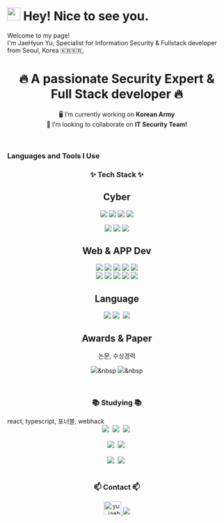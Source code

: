 <h1><img src="https://emojis.slackmojis.com/emojis/images/1531849430/4246/blob-sunglasses.gif?1531849430" width="30"/> Hey! Nice to see you.</h1>


<p>Welcome to my page! </br> I'm JaeHyun Yu, Specialist for Information Security & Fullstack developer from Seoul, Korea 🇰🇷🇰🇷</b>,  </p>

<div align="center">
<h1 align="center">🔥 A passionate Security Expert & Full Stack developer 🔥</h1>
 
🖥 I’m currently working on **Korean Army**
<br>
🤝 I’m looking to collaborate on **IT Security Team!**
</div>
<br>
<h3 align="left">Languages and Tools I Use</h3>
<h3 align="center">✨ Tech Stack ✨</h3>

<div align="center">
  <h2> Cyber</h2>
  <img src="https://img.shields.io/badge/SIEM-Security_Information_Event_Management-blue"/>
  <img src="https://img.shields.io/badge/NAC-Network_Access_Control-green"/>
  <img src="https://img.shields.io/badge/UTM-Unified_Threat_Management-%2311faf2"/>
  <img src="https://img.shields.io/badge/Virus_Management-Anti_Virus-%23ba8cde"/>
  <p>
  <img src="https://img.shields.io/badge/splunk-000000.svg?style=for-the-badge" />
  <img src="https://img.shields.io/badge/genian-000000.svg?style=for-the-badge" />
  <img src="https://img.shields.io/badge/ahnlab-000000.svg?style=for-the-badge" />
      </p>
</div>

<div align="center">
  <h2> Web & APP Dev</h2> 
  <img src="https://img.shields.io/badge/html5-E34F26.svg?style=for-the-badge&logo=html5&logoColor=white" />
 <img src="https://img.shields.io/badge/css3-1572B6.svg?style=for-the-badge&logo=css3&logoColor=white" />
  <img src="https://img.shields.io/badge/javascript-F7DF1E.svg?style=for-the-badge&logo=javascript&logoColor=20232a" />
  <img src="https://img.shields.io/badge/react-%2320232a.svg?style=for-the-badge&logo=react&logoColor=%2361DAFB" />
 <img src="https://img.shields.io/badge/typescript-%23007ACC.svg?style=for-the-badge&logo=typescript&logoColor=white"/>
 <br>
  <img src="https://img.shields.io/badge/react_native-%2320232a.svg?style=for-the-badge&logo=react&logoColor=%2361DAFB" />
  <img src="https://img.shields.io/badge/Android-3DDC84?style=for-the-badge&logo=android&logoColor=white"/>
  <img src="https://img.shields.io/badge/-RaspberryPi-C51A4A?style=for-the-badge&logo=Raspberry-Pi"/>
 <img src="https://img.shields.io/badge/-Arduino-00979D?style=for-the-badge&logo=Arduino&logoColor=white"/>
  <img src="https://img.shields.io/badge/mysql-4479A1?style=for-the-badge&logo=mysql&logoColor=white" />
  
</div>
<div align="center">
   <h2> Language </h2>
 <img src="https://img.shields.io/badge/c-%2300599C.svg?style=for-the-badge&logo=c&logoColor=white"/>
 <img src="https://img.shields.io/badge/python-3670A0?style=for-the-badge&logo=python&logoColor=ffdd54" />&nbsp
<img src="https://img.shields.io/badge/java-%23ED8B00.svg?style=for-the-badge&logo=openjdk&logoColor=white"/>

</div>

<div align="center">
  <h2> Awards & Paper </h2>
 논문, 수상경력
  
  
  <img src="https://img.shields.io/badge/numpy-4d77cf.svg?style=for-the-badge&logo=numpy&logoColor=white" />&nbsp
  <img src="https://img.shields.io/badge/Matplotlib-11557c.svg?style=for-the-badge&logo=Matplotlib&logoColor=white" />&nbsp
</div>

<br>

<h3 align="center">📚 Studying 📚</h3> react, typescript, 포너블, webhack
<div align="center">
  <img src="https://img.shields.io/badge/typescript-007ACC.svg?style=for-the-badge&logo=typescript&logoColor=white" />&nbsp
  <img src="https://img.shields.io/badge/React%20Query-FF4154?style=for-the-badge&logo=react%20query&logoColor=white" />&nbsp
  <img src="https://img.shields.io/badge/Recoil-3578E5?style=for-the-badge&logo=recoil&logoColor=white" />&nbsp
</div>

<br>


<div align="center">
  <img src="https://img.shields.io/badge/adobe%20photoshop-08253c.svg?style=for-the-badge&logo=adobe%20photoshop&logoColor=37abff" />&nbsp
  <img src="https://img.shields.io/badge/figma-F24E1E.svg?style=for-the-badge&logo=figma&logoColor=white" />&nbsp
</div>

<br>

<div align="center">
  <img src="https://img.shields.io/badge/VSCode-2C2C32.svg?style=for-the-badge&logo=visual-studio-code&logoColor=22ABF3" />&nbsp
  <img src="https://img.shields.io/badge/jupyter-2C2C32.svg?style=for-the-badge&logo=jupyter&logoColor=F37726" />&nbsp
<!--   <img src="https://img.shields.io/badge/Colab-2C2C32.svg?style=for-the-badge&logo=googlecolab&logoColor=F9AB00" />&nbsp -->
</div>

<br>

<div align="center">
<h3 align="center">📫 Contact 📫</h3>
<p>
<a href="https://instagram.com/yu_jaehyun" target="blank"><img src="https://raw.githubusercontent.com/rahuldkjain/github-profile-readme-generator/master/src/images/icons/Social/instagram.svg" alt="yu_jaehyun" height="30" width="40" /> 
</a>
 
<a href="mailto:slade12307@gmail.com">
    <img src="https://img.shields.io/badge/slade12307@gmail.com-D14836?style=for-the-badge&logo=gmail&logoColor=white"/>
  </a>
  
</p>
</div>
